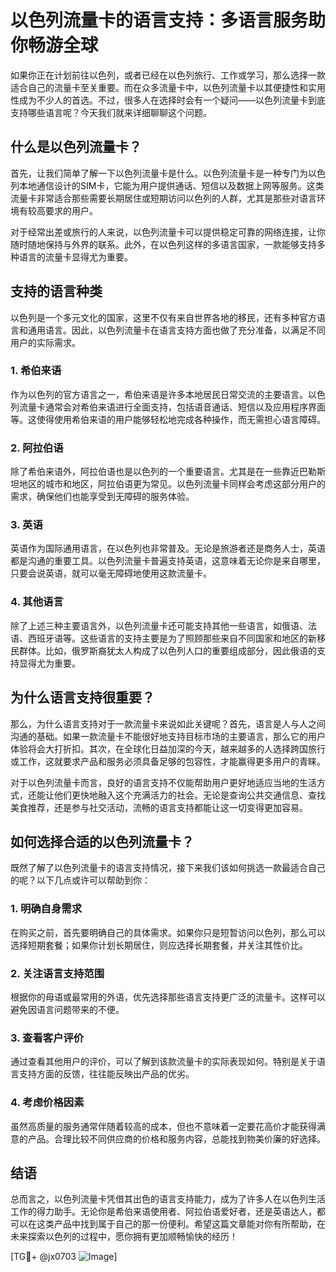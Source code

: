 # 以色列流量卡的语言支持：多语言服务助你畅游全球

如果你正在计划前往以色列，或者已经在以色列旅行、工作或学习，那么选择一款适合自己的流量卡至关重要。而在众多流量卡中，以色列流量卡以其便捷性和实用性成为不少人的首选。不过，很多人在选择时会有一个疑问——以色列流量卡到底支持哪些语言呢？今天我们就来详细聊聊这个问题。

## 什么是以色列流量卡？

首先，让我们简单了解一下以色列流量卡是什么。以色列流量卡是一种专门为以色列本地通信设计的SIM卡，它能为用户提供通话、短信以及数据上网等服务。这类流量卡非常适合那些需要长期居住或短期访问以色列的人群，尤其是那些对语言环境有较高要求的用户。

对于经常出差或旅行的人来说，以色列流量卡可以提供稳定可靠的网络连接，让你随时随地保持与外界的联系。此外，在以色列这样的多语言国家，一款能够支持多种语言的流量卡显得尤为重要。

## 支持的语言种类

以色列是一个多元文化的国家，这里不仅有来自世界各地的移民，还有多种官方语言和通用语言。因此，以色列流量卡在语言支持方面也做了充分准备，以满足不同用户的实际需求。

### 1. 希伯来语

作为以色列的官方语言之一，希伯来语是许多本地居民日常交流的主要语言。以色列流量卡通常会对希伯来语进行全面支持，包括语音通话、短信以及应用程序界面等。这使得使用希伯来语的用户能够轻松地完成各种操作，而无需担心语言障碍。

### 2. 阿拉伯语

除了希伯来语外，阿拉伯语也是以色列的一个重要语言。尤其是在一些靠近巴勒斯坦地区的城市和地区，阿拉伯语更为常见。以色列流量卡同样会考虑这部分用户的需求，确保他们也能享受到无障碍的服务体验。

### 3. 英语

英语作为国际通用语言，在以色列也非常普及。无论是旅游者还是商务人士，英语都是沟通的重要工具。以色列流量卡普遍支持英语，这意味着无论你是来自哪里，只要会说英语，就可以毫无障碍地使用这款流量卡。

### 4. 其他语言

除了上述三种主要语言外，以色列流量卡还可能支持其他一些语言，如俄语、法语、西班牙语等。这些语言的支持主要是为了照顾那些来自不同国家和地区的新移民群体。比如，俄罗斯裔犹太人构成了以色列人口的重要组成部分，因此俄语的支持显得尤为重要。

## 为什么语言支持很重要？

那么，为什么语言支持对于一款流量卡来说如此关键呢？首先，语言是人与人之间沟通的基础。如果一款流量卡不能很好地支持目标市场的主要语言，那么它的用户体验将会大打折扣。其次，在全球化日益加深的今天，越来越多的人选择跨国旅行或工作，这就要求产品和服务必须具备足够的包容性，才能赢得更多用户的青睐。

对于以色列流量卡而言，良好的语言支持不仅能帮助用户更好地适应当地的生活方式，还能让他们更快地融入这个充满活力的社会。无论是查询公共交通信息、查找美食推荐，还是参与社交活动，流畅的语言支持都能让这一切变得更加容易。

## 如何选择合适的以色列流量卡？

既然了解了以色列流量卡的语言支持情况，接下来我们该如何挑选一款最适合自己的呢？以下几点或许可以帮助到你：

### 1. 明确自身需求

在购买之前，首先要明确自己的具体需求。如果你只是短暂访问以色列，那么可以选择短期套餐；如果你计划长期居住，则应选择长期套餐，并关注其性价比。

### 2. 关注语言支持范围

根据你的母语或最常用的外语，优先选择那些语言支持更广泛的流量卡。这样可以避免因语言问题带来的不便。

### 3. 查看客户评价

通过查看其他用户的评价，可以了解到该款流量卡的实际表现如何。特别是关于语言支持方面的反馈，往往能反映出产品的优劣。

### 4. 考虑价格因素

虽然高质量的服务通常伴随着较高的成本，但也不意味着一定要花高价才能获得满意的产品。合理比较不同供应商的价格和服务内容，总能找到物美价廉的好选择。

## 结语

总而言之，以色列流量卡凭借其出色的语言支持能力，成为了许多人在以色列生活工作的得力助手。无论你是希伯来语使用者、阿拉伯语爱好者，还是英语达人，都可以在这类产品中找到属于自己的那一份便利。希望这篇文章能对你有所帮助，在未来探索以色列的过程中，愿你拥有更加顺畅愉快的经历！

[TG💪+ @jx0703 ![Image](https://github.com/user-attachments/assets/dbca1d08-cadb-493c-b0ec-ad6f7a83f270)]